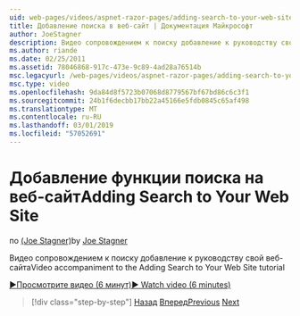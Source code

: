 ```yaml
---
uid: web-pages/videos/aspnet-razor-pages/adding-search-to-your-web-site
title: Добавление поиска в веб-сайт | Документация Майкрософт
author: JoeStagner
description: Видео сопровождением к поиску добавление к руководству свой веб-сайта
ms.author: riande
ms.date: 02/25/2011
ms.assetid: 78046868-917c-473e-9c89-4ad28a76514b
msc.legacyurl: /web-pages/videos/aspnet-razor-pages/adding-search-to-your-web-site
msc.type: video
ms.openlocfilehash: 9da84d8f5723b07068d8779567bf67bd86c6c3f1
ms.sourcegitcommit: 24b1f6decbb17bb22a45166e5fdb0845c65af498
ms.translationtype: MT
ms.contentlocale: ru-RU
ms.lasthandoff: 03/01/2019
ms.locfileid: "57052691"
---
```

<a name="adding-search-to-your-web-site"></a><span data-ttu-id="3b189-103">Добавление функции поиска на веб-сайт</span><span class="sxs-lookup"><span data-stu-id="3b189-103">Adding Search to Your Web Site</span></span>
====================
<span data-ttu-id="3b189-104">по [(Joe Stagner)](https://github.com/JoeStagner)</span><span class="sxs-lookup"><span data-stu-id="3b189-104">by [Joe Stagner](https://github.com/JoeStagner)</span></span>

<span data-ttu-id="3b189-105">Видео сопровождением к поиску добавление к руководству свой веб-сайта</span><span class="sxs-lookup"><span data-stu-id="3b189-105">Video accompaniment to the Adding Search to Your Web Site tutorial</span></span>

[<span data-ttu-id="3b189-106">&#9654;Просмотрите видео (6 минут)</span><span class="sxs-lookup"><span data-stu-id="3b189-106">&#9654; Watch video (6 minutes)</span></span>](https://channel9.msdn.com/Blogs/ASP-NET-Site-Videos/adding-search-to-your-web-site)

> [!div class="step-by-step"]
> <span data-ttu-id="3b189-107">[Назад](adding-email-to-your-web-site.md)
> [Вперед](adding-social-networking-to-your-website.md)</span><span class="sxs-lookup"><span data-stu-id="3b189-107">[Previous](adding-email-to-your-web-site.md)
[Next](adding-social-networking-to-your-website.md)</span></span>
